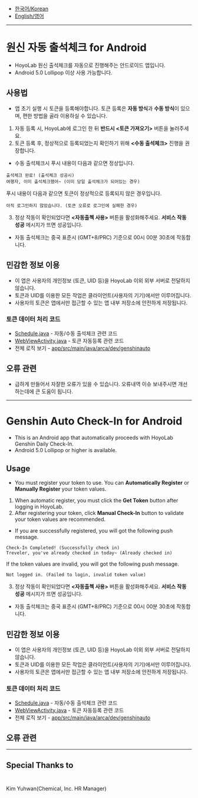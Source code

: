 - <a href="#korean" >한국어/Korean</a>
- <a href="#english" >English/영어</a>  

***

<div id="korean"></div>

# 원신 자동 출석체크 for Android
- HoyoLab 원신 출석체크를 자동으로 진행해주는 안드로이드 앱입니다.
- Android 5.0 Lollipop 이상 사용 가능합니다.

## 사용법
- 앱 초기 실행 시 토큰을 등록해야합니다. 토큰 등록은 <b>자동 방식</b>과 <b>수동 방식</b>이 있으며, 편한 방법을 골라 이용하실 수 있습니다.
1. 자동 등록 시, HoyoLab에 로그인 한 뒤 <b>반드시 <토큰 가져오기></b> 버튼을 눌러주세요.
2. 토큰 등록 후, 정상적으로 등록되었는지 확인하기 위해 <b><수동 출석체크></b> 진행을 권장합니다.
- 수동 출석체크시 푸시 내용이 다음과 같으면 정상입니다.
```
출석체크 완료! (출석체크 성공시)
여행자, 이미 출석체크했어~ (이미 당일 출석체크가 되어있는 경우)
```
푸시 내용이 다음과 같으면 토큰이 정상적으로 등록되지 않은 경우입니다.
```
아직 로그인하지 않았습니다. (토큰 오류로 로그인에 실패한 경우)
```
3. 정상 작동이 확인되었다면 <b><자동출첵 사용></b> 버튼을 활성화해주세요. <b>서비스 작동 성공</b> 메시지가 뜨면 성공입니다.
- 자동 출석체크는 중국 표준시 (GMT+8/PRC) 기준으로 00시 00분 30초에 작동합니다.

## 민감한 정보 이용
- 이 앱은 사용자의 개인정보 (토큰, UID 등)을 HoyoLab 이외 외부 서버로 전달하지 않습니다.
- 토큰과 UID를 이용한 모든 작업은 클라이언트(사용자의 기기)에서만 이루어집니다.
- 사용자의 토큰은 앱에서만 접근할 수 있는 앱 내부 저장소에 안전하게 저장됩니다.

### 토큰 데이터 처리 코드
- [Schedule.java](https://github.com/dev-by-david/GenshinAuto/blob/main/app/src/main/java/arca/dev/genshinauto/Schedule.java) - 자동/수동 출석체크 관련 코드
- [WebViewActivity.java](https://github.com/dev-by-david/GenshinAuto/blob/main/app/src/main/java/arca/dev/genshinauto/WebViewActivity.java) - 토큰 자동등록 관련 코드
- 전체 로직 보기 - [app/src/main/java/arca/dev/genshinauto](https://github.com/dev-by-david/GenshinAuto/tree/main/app/src/main/java/arca/dev/genshinauto)

## 오류 관련
- 급하게 만들어서 자잘한 오류가 있을 수 있습니다. 오류내역 이슈 보내주시면 개선하는데에 큰 도움이 됩니다.

***

<div id="english"></div>

# Genshin Auto Check-In for Android
- This is an Android app that automatically proceeds with HoyoLab Genshin Daily Check-In.
- Android 5.0 Lollipop or higher is available.

## Usage
- You must register your token to use. You can <b>Automatically Register</b> or <b>Manually Register</b> your token values.
1. When automatic register, you must click the <b>Get Token</b> button after logging in HoyoLab.
2. After registering your token, click <b>Manual Check-In</b> button to validate your token values are recommended.
- If you are successfully registered, you will got the following push message.
```
Check-In Completed! (Successfully check in)
Treveler, you've already checked in today~ (Already checked in)
```
If the token values are invalid, you will got the following push message.
```
Not logged in. (Failed to login, invalid token value)
```
3. 정상 작동이 확인되었다면 <b><자동출첵 사용></b> 버튼을 활성화해주세요. <b>서비스 작동 성공</b> 메시지가 뜨면 성공입니다.
- 자동 출석체크는 중국 표준시 (GMT+8/PRC) 기준으로 00시 00분 30초에 작동합니다.

## 민감한 정보 이용
- 이 앱은 사용자의 개인정보 (토큰, UID 등)을 HoyoLab 이외 외부 서버로 전달하지 않습니다.
- 토큰과 UID를 이용한 모든 작업은 클라이언트(사용자의 기기)에서만 이루어집니다.
- 사용자의 토큰은 앱에서만 접근할 수 있는 앱 내부 저장소에 안전하게 저장됩니다.

### 토큰 데이터 처리 코드
- [Schedule.java](https://github.com/dev-by-david/GenshinAuto/blob/main/app/src/main/java/arca/dev/genshinauto/Schedule.java) - 자동/수동 출석체크 관련 코드
- [WebViewActivity.java](https://github.com/dev-by-david/GenshinAuto/blob/main/app/src/main/java/arca/dev/genshinauto/WebViewActivity.java) - 토큰 자동등록 관련 코드
- 전체 로직 보기 - [app/src/main/java/arca/dev/genshinauto](https://github.com/dev-by-david/GenshinAuto/tree/main/app/src/main/java/arca/dev/genshinauto)

## 오류 관련

***

## Special Thanks to<br></br>
Kim Yuhwan(Chemical, Inc. HR Manager)
